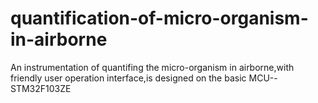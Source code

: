 # quantification-of-micro-organism-in-airborne
An instrumentation of quantifing the micro-organism in airborne,with friendly user operation interface,is designed on the basic MCU--STM32F103ZE
